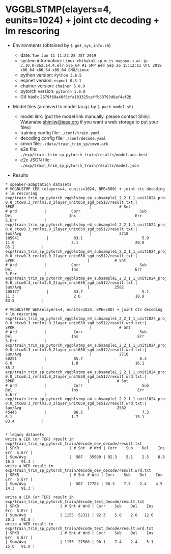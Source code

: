 # VGGBLSTMP(elayers=4, eunits=1024) + joint ctc decoding + lm rescoring
- Environments (obtained by `$ get_sys_info.sh`)
  - date: `Tue Jun 11 11:22:28 JST 2019`
  - system information: `Linux chikaku1.sp.m.is.nagoya-u.ac.jp 3.10.0-862.14.4.el7.x86_64 #1 SMP Wed Sep 26 15:12:11 UTC 2018 x86_64 x86_64 x86_64 GNU/Linux`
  - python version: `Python 3.6.5`
  - espnet version: `espnet 0.3.1`
  - chainer version: `chainer 5.0.0`
  - pytorch version: `pytorch 1.0.0`
  - Git hash: `2679f69a46f5cfa103325ceffb53793d6af4af2b`

- Model files (archived to model.tar.gz by `$ pack_model.sh`)
    - model link: (put the model link manually. please contact Shinji Watanabe <shinjiw@ieee.org> if you want a web storage to put your files)
    - training config file: `./conf/train.yaml`
    - decoding config file: `./conf/decode.yaml`
    - cmvn file: `./data/train_trim_sp/cmvn.ark`
    - e2e file: `./exp/train_trim_sp_pytorch_train/results/model.acc.best`
    - e2e JSON file: `./exp/train_trim_sp_pytorch_train/results/model.json`
    
- Results

```
* speaker-adaptation datasets
# VGGBLSTMP CER (elayers=4, eunits=1024, BPE=500) + joint ctc decoding + lm rescoring
exp/train_trim_sp_pytorch_vggblstmp_e4_subsample1_2_2_1_1_unit1024_proj1024_d1_unit1024_location_adim1024_aconvc10_aconvf100_mtlalpha0.5_adadelta_sampprob0.0_bs35_mli600_mlo150/decode_dev_beam20_emodel.acc.best_p0.0_len0.0-0.0_ctcw0.3_rnnlm1.0_2layer_unit650_sgd_bs512/result.txt:|           SPKR                                 |            # Snt                       # Wrd            |           Corr                          Sub                         Del                         Ins                          Err                       S.Err            |
exp/train_trim_sp_pytorch_vggblstmp_e4_subsample1_2_2_1_1_unit1024_proj1024_d1_unit1024_location_adim1024_aconvc10_aconvf100_mtlalpha0.5_adadelta_sampprob0.0_bs35_mli600_mlo150/decode_dev_beam20_emodel.acc.best_p0.0_len0.0-0.0_ctcw0.3_rnnlm1.0_2layer_unit650_sgd_bs512/result.txt:|           Sum/Avg                              |            2710                       105941            |           83.1                          5.9                        11.0                         3.1                         20.0                        85.2            |
exp/train_trim_sp_pytorch_vggblstmp_e4_subsample1_2_2_1_1_unit1024_proj1024_d1_unit1024_location_adim1024_aconvc10_aconvf100_mtlalpha0.5_adadelta_sampprob0.0_bs35_mli600_mlo150/decode_test_beam20_emodel.acc.best_p0.0_len0.0-0.0_ctcw0.3_rnnlm1.0_2layer_unit650_sgd_bs512/result.txt:|            SPKR                                |           # Snt                        # Wrd            |           Corr                          Sub                         Del                          Ins                         Err                        S.Err            |
exp/train_trim_sp_pytorch_vggblstmp_e4_subsample1_2_2_1_1_unit1024_proj1024_d1_unit1024_location_adim1024_aconvc10_aconvf100_mtlalpha0.5_adadelta_sampprob0.0_bs35_mli600_mlo150/decode_test_beam20_emodel.acc.best_p0.0_len0.0-0.0_ctcw0.3_rnnlm1.0_2layer_unit650_sgd_bs512/result.txt:|            Sum/Avg                             |           2582                        100177            |           83.7                          5.1                        11.3                          2.6                        18.9                         83.5            |

# VGGBLSTMP WER(elayers=4, eunits=1024, BPE=500) + joint ctc decoding + lm rescoring
exp/train_trim_sp_pytorch_vggblstmp_e4_subsample1_2_2_1_1_unit1024_proj1024_d1_unit1024_location_adim1024_aconvc10_aconvf100_mtlalpha0.5_adadelta_sampprob0.0_bs35_mli600_mlo150/decode_dev_beam20_emodel.acc.best_p0.0_len0.0-0.0_ctcw0.3_rnnlm1.0_2layer_unit650_sgd_bs512/result.wrd.txt:|            SPKR                                 |            # Snt                       # Wrd            |            Corr                         Sub                          Del                          Ins                          Err                        S.Err            |
exp/train_trim_sp_pytorch_vggblstmp_e4_subsample1_2_2_1_1_unit1024_proj1024_d1_unit1024_location_adim1024_aconvc10_aconvf100_mtlalpha0.5_adadelta_sampprob0.0_bs35_mli600_mlo150/decode_dev_beam20_emodel.acc.best_p0.0_len0.0-0.0_ctcw0.3_rnnlm1.0_2layer_unit650_sgd_bs512/result.wrd.txt:|            Sum/Avg                              |            2710                        50251            |            85.7                         8.3                          6.0                          1.8                         16.1                         85.2            |
exp/train_trim_sp_pytorch_vggblstmp_e4_subsample1_2_2_1_1_unit1024_proj1024_d1_unit1024_location_adim1024_aconvc10_aconvf100_mtlalpha0.5_adadelta_sampprob0.0_bs35_mli600_mlo150/decode_test_beam20_emodel.acc.best_p0.0_len0.0-0.0_ctcw0.3_rnnlm1.0_2layer_unit650_sgd_bs512/result.wrd.txt:|            SPKR                                |            # Snt                       # Wrd            |            Corr                          Sub                           Del                          Ins                          Err                        S.Err            |
exp/train_trim_sp_pytorch_vggblstmp_e4_subsample1_2_2_1_1_unit1024_proj1024_d1_unit1024_location_adim1024_aconvc10_aconvf100_mtlalpha0.5_adadelta_sampprob0.0_bs35_mli600_mlo150/decode_test_beam20_emodel.acc.best_p0.0_len0.0-0.0_ctcw0.3_rnnlm1.0_2layer_unit650_sgd_bs512/result.wrd.txt:|            Sum/Avg                             |            2582                        45445            |            86.5                          7.3                           6.1                          1.7                         15.1                         83.4            |


* legacy datasets
write a CER (or TER) result in exp/train_trim_sp_pytorch_train/decode_dev_decode/result.txt
| SPKR                      | # Snt  # Wrd | Corr    Sub    Del    Ins    Err  S.Err |
| Sum/Avg                   |  507   35090 | 92.3    5.1    2.5    8.8   16.5   91.3 |
write a WER result in exp/train_trim_sp_pytorch_train/decode_dev_decode/result.wrd.txt
| SPKR                      | # Snt # Wrd | Corr    Sub    Del    Ins    Err  S.Err |
| Sum/Avg                   |  507  17783 | 90.3    7.3    2.4    4.5   14.3   91.3 |

write a CER (or TER) result in exp/train_trim_sp_pytorch_train/decode_test_decode/result.txt
| SPKR                  | # Snt # Wrd | Corr    Sub    Del    Ins    Err  S.Err |
| Sum/Avg               | 1155  52311 | 92.3    5.0    2.6   12.6   20.3   91.8 |
write a WER result in exp/train_trim_sp_pytorch_train/decode_test_decode/result.wrd.txt
| SPKR                  | # Snt # Wrd | Corr    Sub    Del    Ins    Err  S.Err |
| Sum/Avg               | 1155  27500 | 90.1    7.4    2.4    5.1   15.0   91.8 |
```
